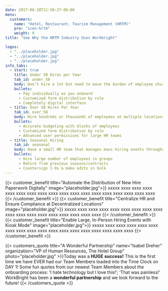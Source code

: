 ```yaml
---
date: 2017-06-20T11:50:27-06:00
menu:
  customers:
    name: "Hotel, Restaurant, Tourism Management (HRTM)"
    pre: "icon-hrtm"
    weight: 9
title: "See Why the HRTM Industry Uses Workbright"

logos:
  - "../placeholder.jpg"
  - "../placeholder.jpg"
  - "../placeholder.jpg"
info_tabs:
  - start: true
    title: Under 50 Hires per Year
    tab_id: under_50
    body: Don’t hire a lot but need to ease the burden of employee churn and/or ready to go digital? WorkBright can help!
    bullets:
      - Pay individually as you onboard
      - Customized form distribution by role 
      - Completely digital interface
  - title: Over 50 Hires Per Year
    tab_id: over_50
    body: Hire hundreds or thousands of employees at multiple locations and want to centralize your HR? WorkBright is made for you!
    bullets:
      - Accurate budgeting with blocks of employees
      - Customized form distribution by role
      - Advanced user permissions for large HR teams
  - title: Seasonal Hiring
    tab_id: seasonal
    body: Have a small HR team that manages mass hiring events throughout the year? WorkBright meets your needs!
    bullets:
      - Hire large number of employees in groups
      - Rehire from previous seasons/contracts
      - Countersign I-9s & make edits in bulk 
---
```

{{< customer_benefit title="Automate the Distribution of New Hire Paperwork Digitally" image="placeholder.jpg">}}
  xxxxx xxxx xxxx xxxx xxxx xxxx xxxx xxxx xxxx xxxx xxxx xxxx xxxx xxxx xxxx xxxx xxxx xxxx
{{< /customer_benefit >}}
{{< customer_benefit title="Centralize HR and Ensure Compliance at Decentralized Locations" image="placeholder.jpg">}}
  xxxxx xxxx xxxx xxxx xxxx xxxx xxxx xxxx xxxx xxxx xxxx xxxx xxxx xxxx xxxx xxxx xxxx xxxx
{{< /customer_benefit >}}
{{< customer_benefit title="Enable Large, In-Person Hiring Events with Kiosk Mode" image="placeholder.jpg">}}
  xxxxx xxxx xxxx xxxx xxxx xxxx xxxx xxxx xxxx xxxx xxxx xxxx xxxx xxxx xxxx xxxx xxxx xxxx
{{< /customer_benefit >}}

{{< customers_quote title="A Wonderful Partnership" name="Isabel Dreher" organization="VP of Human Resources, The Hotel Group" photo="placeholder.jpg" >}}Today was a <strong>HUGE success!</strong> This is the first time we have EVER had our Team Members loaded into the Time Clock on DAY 1! Some fun quotes from our newest Team Members about the onboarding process: ‘I hate technology but I love this!’; ‘That was painless!’ WorkBright has been a <strong>wonderful partnership</strong> and we look forward to the future! {{< /customers_quote >}}